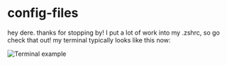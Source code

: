 # config-files

hey dere. thanks for stopping by! I put a lot of work into my .zshrc, so go check that out! my terminal typically looks like this now: 

![Terminal example](https://github.com/anwyho/config-files/assets/8869114/7053f832-bdb3-427b-b189-c614a47b2674)
